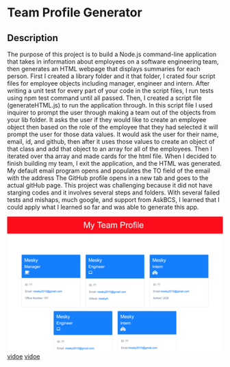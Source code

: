 # Team Profile Generator

## Description

The purpose of this project is to build a Node.js command-line application that takes in information about employees on a software engineering team, then generates an HTML webpage that displays summaries for each person. 
First I created a library folder and it that folder, I crated four script files for employee objects including manager, engineer and intern. 
After writing a unit test for every part of your code in the script files, I run tests using npm test command until all passed. 
Then, I created a script file (generateHTML.js) to run the application through.
In this script file I used inquirer to prompt the user through making a team out of the objects from your lib folder.
It  asks the user if they would like to create an employee object then based on the role of the employee that they had selected it will prompt the user for those data values.
It would ask the user for their name, email, id, and github, then after it uses those values to create an object of that class and add that object to an array for all of the employees.
Then I iterated over tha array and made cards for the html file.
When I decided to finish building my team, I exit the application, and the HTML was generated.
My default email program opens and populates the TO field of the email with the address
The GitHub profile opens in a new tab and goes to the actual gitHub page. 
This project was challenging because it did not have starging codes and it involves several steps and folders. 
With several failed tests and mishaps, much google, and support from AskBCS, I learned that I could apply what I learned so far and was able to generate this app. 

![screen shot](/Assets/Screen-Shot-Team-Profile.png)
[vidoe](https://drive.google.com/file/d/1HwbShFvZAn-aoFK1QIGhWVGV9_JhB0Ge/view)
[vidoe](https://drive.google.com/file/d/1q1-8DgiKotjyxBREDG7eLIMblVH9SCgg/view)


